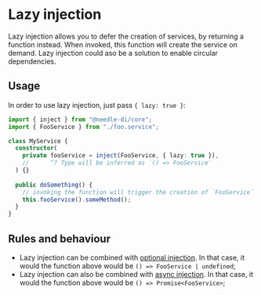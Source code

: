 
# Lazy injection

Lazy injection allows you to defer the creation of services, by returning a function instead. When invoked, this function
will create the service on demand. Lazy injection could aso be a solution to enable circular dependencies.

## Usage

In order to use lazy injection, just pass `{ lazy: true }`:

```ts twoslash
import { inject } from "@needle-di/core";
import { FooService } from "./foo.service";

class MyService {
  constructor(
    private fooService = inject(FooService, { lazy: true }),
    //      ^? Type will be inferred as `() => FooService`
  ) {}
  
  public doSomething() {
    // invoking the function will trigger the creation of `FooService`
    this.fooService().someMethod();
  }
}
```

## Rules and behaviour

* Lazy injection can be combined with [optional injection](./optional-injection.md). In that case, it would the 
  function above would be `() => FooService | undefined`;
* Lazy injection can also be combined with [async injection](./async-injection.md). In that case, it would the
  function above would be `() => Promise<FooService>`;

